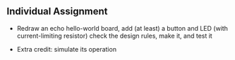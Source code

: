 ## Individual Assignment

- Redraw an echo hello-world board, add (at least) a button and LED (with current-limiting resistor) check the design rules, make it, and test it

- Extra credit: simulate its operation
